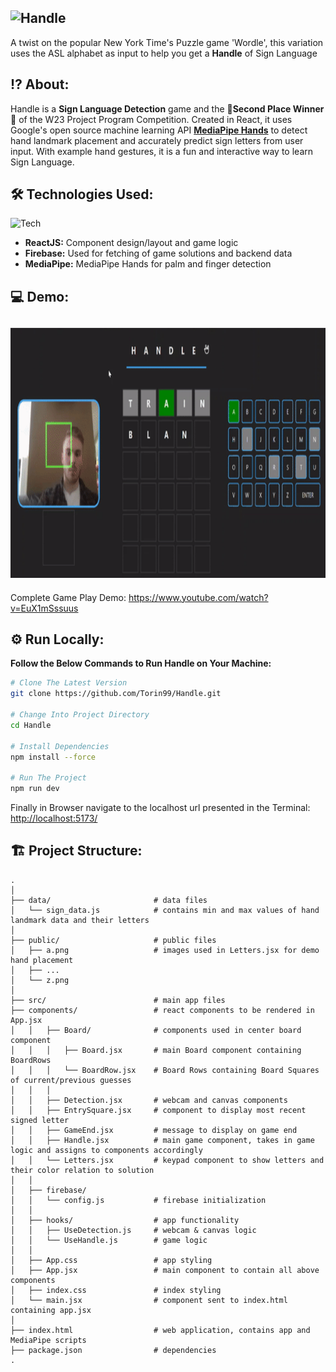 ## ![Handle](https://user-images.githubusercontent.com/87572723/229592216-d4319f09-f6cd-40f6-a808-da9785cc7857.png)

A twist on the popular New York Time's Puzzle game 'Wordle', this variation uses the ASL alphabet as input to help you get a **Handle** of Sign Language

## ⁉️ About:

Handle is a **Sign Language Detection** game and the 🥈**Second Place Winner**🥈 of the W23 Project Program Competition. Created in React, it uses Google's open source machine learning API **[MediaPipe Hands](https://developers.google.com/mediapipe/solutions/vision/hand_landmarker)** to detect hand landmark placement and accurately predict sign letters from user input. With example hand gestures, it is a fun and interactive way to learn Sign Language.

## 🛠️ Technologies Used:

![Tech](https://user-images.githubusercontent.com/87572723/231278971-65f4b28a-75f0-4098-995f-77e67666a721.png)

- **ReactJS:** Component design/layout and game logic
- **Firebase:** Used for fetching of game solutions and backend data
- **MediaPipe:** MediaPipe Hands for palm and finger detection

## 💻 Demo:

## <img src="/public/HandleGif.gif" width="700" height="400">

Complete Game Play Demo:
https://www.youtube.com/watch?v=EuX1mSssuus

## ⚙️ Run Locally:

**Follow the Below Commands to Run Handle on Your Machine:**

```bash
# Clone The Latest Version
git clone https://github.com/Torin99/Handle.git

# Change Into Project Directory
cd Handle

# Install Dependencies
npm install --force

# Run The Project
npm run dev
```

Finally in Browser navigate to the localhost url presented in the Terminal:
[http://localhost:5173/](http://localhost:5173/)

## 🏗️ Project Structure:

    .
    │
    ├── data/                       # data files
    │   └── sign_data.js            # contains min and max values of hand landmark data and their letters
    │
    ├── public/                     # public files
    │   ├── a.png                   # images used in Letters.jsx for demo hand placement
    │   ├── ...
    │   └── z.png
    │
    ├── src/                        # main app files
    ├── components/                 # react components to be rendered in App.jsx
    │   │   ├── Board/              # components used in center board component
    │   │   │   ├── Board.jsx       # main Board component containing BoardRows
    │   │   │   └── BoardRow.jsx    # Board Rows containing Board Squares of current/previous guesses
    │   │   │
    │   │   ├── Detection.jsx       # webcam and canvas components
    │   │   ├── EntrySquare.jsx     # component to display most recent signed letter
    │   │   ├── GameEnd.jsx         # message to display on game end
    │   │   ├── Handle.jsx          # main game component, takes in game logic and assigns to components accordingly
    │   │   └── Letters.jsx         # keypad component to show letters and their color relation to solution
    │   │
    │   ├── firebase/
    │   │   └── config.js           # firebase initialization
    │   │
    │   ├── hooks/                  # app functionality
    │   │   ├── UseDetection.js     # webcam & canvas logic
    │   │   └── UseHandle.js        # game logic
    │   │
    │   ├── App.css                 # app styling
    │   ├── App.jsx                 # main component to contain all above components
    │   ├── index.css               # index styling
    │   └── main.jsx                # component sent to index.html containing app.jsx
    │
    ├── index.html                  # web application, contains app and MediaPipe scripts
    ├── package.json                # dependencies
    .
